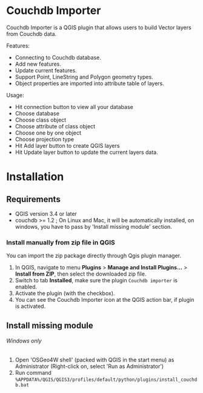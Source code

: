 # Couchdb Importer

Couchdb Importer is a QGIS plugin that allows users to build Vector layers
from Couchdb data.

Features:
  - Connecting to Couchdb database.
  - Add new features.
  - Update current features.
  - Support Point, LineString and Polygon geometry types.
  - Object properties are imported into attribute table of layers.

Usage:
  - Hit connection button to view all your database
  - Choose database
  - Choose class object
  - Choose attribute of class object
  - Choose one by one object
  - Choose projection type
  - Hit Add layer button to create QGIS layers
  - Hit Update layer button to update the current layers data.

# Installation
## Requirements
- QGIS version 3.4 or later
- couchdb >= 1.2 ; On Linux and Mac, it will be automatically installed,
on windows, you have to pass by 'Install missing module' section.

### Install manually from zip file in QGIS
You can import the zip package directly through Qgis plugin manager.
1. In QGIS, navigate to menu **Plugins** > **Manage and Install Plugins...** > **Install from ZIP**, then select the downloaded zip file.
2. Switch to tab **Installed**, make sure the plugin `Couchdb importer` is enabled.
3. Activate the plugin (with the checkbox).  
4. You can see the Couchdb Importer icon at the QGIS action bar, if plugin is activated.

## Install missing module
###### Windows only
1. Open 'OSGeo4W shell' (packed with QGIS in the start menu) as Administrator (Right-click on, select 'Run as Administrator')
2. Run command `%APPDATA%/QGIS/QGIS3/profiles/default/python/plugins/install_couchdb.bat`
